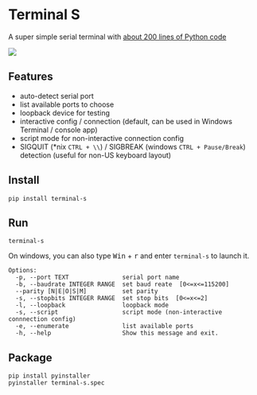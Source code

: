 Terminal S
==========

A super simple serial terminal with [about 200 lines of Python code](terminal_s/terminal.py)

![](https://user-images.githubusercontent.com/948283/82290238-050e5600-99d9-11ea-9b36-50fb12471e95.png)


## Features

+ auto-detect serial port
+ list available ports to choose
+ loopback device for testing
+ interactive config / connection (default, can be used in Windows Terminal / console app)
+ script mode for non-interactive connection config
+ SIGQUIT (*nix `CTRL + \\`) / SIGBREAK (windows `CTRL + Pause/Break`) detection (useful for non-US keyboard layout)


## Install
```
pip install terminal-s
```

## Run
```
terminal-s
```

On windows, you can also type <kbd>Win</kbd> + <kbd>r</kbd> and enter `terminal-s` to launch it.

```
Options:
  -p, --port TEXT               serial port name
  -b, --baudrate INTEGER RANGE  set baud reate  [0<=x<=115200]
  --parity [N|E|O|S|M]          set parity
  -s, --stopbits INTEGER RANGE  set stop bits  [0<=x<=2]
  -l, --loopback                loopback mode
  -s, --script                  script mode (non-interactive connnection config)
  -e, --enumerate               list available ports
  -h, --help                    Show this message and exit.
```

## Package
```
pip install pyinstaller
pyinstaller terminal-s.spec
```
